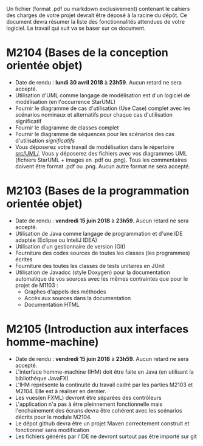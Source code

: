 Un fichier (format .pdf ou markdown exclusivement) contenant le cahiers des charges de votre projet devrait être déposé à la racine du dépôt. Ce document devra résumer la liste des fonctionnalités attendues de votre logiciel. Le travail qui suit va se baser sur ce document.

# M2104 (Bases de la conception orientée objet)
* Date de rendu : **lundi 30 avril 2018** à **23h59**. Aucun retard ne sera accepté.
* Utilisation d'UML comme langage de modélisation est d'un logiciel de modélisation (en l'occurrence StarUML)
* Fournir le diagramme de cas d'utilisation (Use Case) complet avec les scénarios nominaux et alternatifs pour chaque cas d'utilisation significatif
* Fournir le diagramme de classes complet
* Fournir le diagramme de séquences pour les scénarios des cas d'utilisation _significatifs_
* Vous déposerez votre travail de modélisation dans le répertoire [src/UML/](https://github.com/IUTInfoAix-M2107/M2107_Projet/tree/master/src/UML). Vous y déposerez des fichiers avec vos diagrammes UML (fichiers StarUML + images en .pdf ou .png). Tous les commentaires doivent être format .pdf ou .png. Aucun autre format ne sera accepté.

# M2103 (Bases de la programmation orientée objet)
* Date de rendu : **vendredi 15 juin 2018** à **23h59**. Aucun retard ne sera accepté.
* Utilisation de Java comme langage de programmation et d'une IDE adaptée (Eclipse ou InteliJ IDEA)
* Utilisation d'un gestionnaire de version (Git)
* Fourniture des codes sources de toutes les classes (les programmes) écrites
* Fourniture des toutes les classes de tests unitaires en JUnit
* Utilisation de Javadoc (style Doxygen) pour la documentation automatique de vos sources avec les mêmes contraintes que pour le projet de M1103 :
  * Graphes d'appels des méthodes
  * Accès aux sources dans la documentation
  * Documentation HTML

# M2105 (Introduction aux interfaces homme-machine)
* Date de rendu : **vendredi 15 juin 2018** à **23h59**. Aucun retard ne sera accepté.
* L'interface homme-machine (IHM) doit être faite en Java (en utilisant la bibliothéque JavaFX)
* L'IHM représente la continuité du travail cadré par les parties M2103 et M2104. Elle est à réaliser en dernier.
* Les vues(en FXML) devront être séparées des contrôleurs
* L'application n'a pas à être pleinnement fonctionnelle mais l'enchainement des écrans devra être cohérent avec les scénarios décrits pour le module M2104.
* Le dépot github devra être un projet Maven correctement construit et fonctionnel sans modification
* Les fichiers générés par l'IDE ne devront surtout pas être importé sur git

